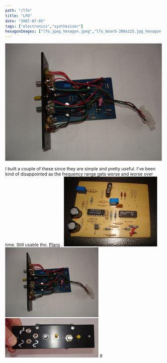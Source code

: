 ```yaml
---
path: "/lfo"
title: "LFO"
date: "2007-07-05"
tags: ["electronics","synthesizer"]
hexagonImages: ["lfo.jpeg_hexagon.jpeg","lfo_board-300x225.jpg_hexagon.jpeg","lfo-300x225.jpg_hexagon.jpeg","lfo_front1-300x127.jpg_hexagon.jpeg","lfo_board.jpg_hexagon.jpeg","lfo.jpg_hexagon.jpeg","lfo_front1.jpg_hexagon.jpeg"]
---
```


 [![](lfo.jpeg)](lfo.jpeg)

I built a couple of these since they are simple and pretty useful. I've been kind of disappointed as the frequency range gets worse and worse over time. Still usable tho. [Plans](http://www.musicfromouterspace.com/analogsynth/coolnewlfo.html) . [![](lfo_board-300x225.jpg "lfo_board")](lfo_board.jpg) [![](lfo-300x225.jpg "lfo")](lfo.jpg) [![](lfo_front1-300x127.jpg "lfo_front1")](lfo_front1.jpg) 9 
  <!---
  <div class="field field-type-filefield field-field-images" xmlns="http://www.w3.org/1999/xhtml">
      
    <div class="field-items">
            <div class="field-item odd">
                    <a href="http://www.beigerecords.com/joe-old/sites/default/files/lfo.jpeg" class="imagecache imagecache-square_thumbnail imagecache-imagelink imagecache-square_thumbnail_imagelink"><img src="http://www.beigerecords.com/joe-old/sites/default/files/imagecache/square_thumbnail/lfo.jpeg" alt="" title="" width="300" height="300" class="imagecache imagecache-square_thumbnail"/></a>        </div>
        </div>
</div> 
I built a couple of these since they are simple and pretty useful.  I've been kind of disappointed as the frequency range gets worse and worse over time.  Still usable tho.   <a href="http://www.musicfromouterspace.com/analogsynth/coolnewlfo.html" xmlns="http://www.w3.org/1999/xhtml">Plans</a> .

 <a href="http://www.beigerecords.com/joe/wp-content/uploads/2008/12/lfo_board.jpg" xmlns="http://www.w3.org/1999/xhtml"><img src="/joe/newdrupal/sites/default/files/images/lfo_board-300x225.jpg" alt="" title="lfo_board" width="300" height="225" class="alignnone size-medium wp-image-236"/></a> 

 <a href="http://www.beigerecords.com/joe/wp-content/uploads/2008/12/lfo.jpg" xmlns="http://www.w3.org/1999/xhtml"><img src="/joe/newdrupal/sites/default/files/images/lfo-300x225.jpg" alt="" title="lfo" width="300" height="225" class="alignnone size-medium wp-image-237"/></a> 

 <a href="http://www.beigerecords.com/joe/wp-content/uploads/2008/12/lfo_front1.jpg" xmlns="http://www.w3.org/1999/xhtml"><img src="/joe/newdrupal/sites/default/files/images/lfo_front1-300x127.jpg" alt="" title="lfo_front1" width="300" height="127" class="alignnone size-medium wp-image-239"/></a> 9
  --->